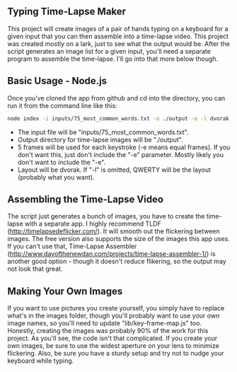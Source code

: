 Typing Time-Lapse Maker
-------------------------

This project will create images of a pair of hands typing on a keyboard for a given input that you can then assemble into a time-lapse video. This project was created mostly on a lark, just to see what the output would be. After the script generates an image list for a given input, you'll need a separate program to assemble the time-lapse. I'll go into that more below though.

Basic Usage - Node.js
-------------------------

Once you've cloned the app from github and cd into the directory, you can run it from the command line like this:

```sh
node index -i inputs/75_most_common_words.txt -o ./output -e -l dvorak
```

* The input file will be "inputs/75_most_common_words.txt".
* Output directory for time-lapse images will be "./output".
* 5 frames will be used for each keystroke (-e means equal frames). If you don't want this, just don't include the "-e" parameter. Mostly likely you don't want to include the "-e".
* Layout will be dvorak. If "-l" is omitted, QWERTY will be the layout (probably what you want).

Assembling the Time-Lapse Video
-------------------------

The script just generates a bunch of images, you have to create the time-lapse with a separate app. I highly recommend TLDF (http://timelapsedeflicker.com/). It will smooth out the flickering between images. The free version also supports the size of the images this app uses. If you can't use that, Time-Lapse Assembler (http://www.dayofthenewdan.com/projects/time-lapse-assembler-1/) is another good option - though it doesn't reduce flikering, so the output may not look that great.

Making Your Own Images
-------------------------

If you want to use pictures you create yourself, you simply have to replace what's in the images folder, though you'll probably want to use your own image names, so you'll need to update "lib/key-frame-map.js" too. Honestly, creating the images was probably 90% of the work for this project. As you'll see, the code isn't that complicated. If you create your own images, be sure to use the widest aperture on your lens to minimize flickering. Also, be sure you have a sturdy setup and try not to nudge your keyboard while typing.